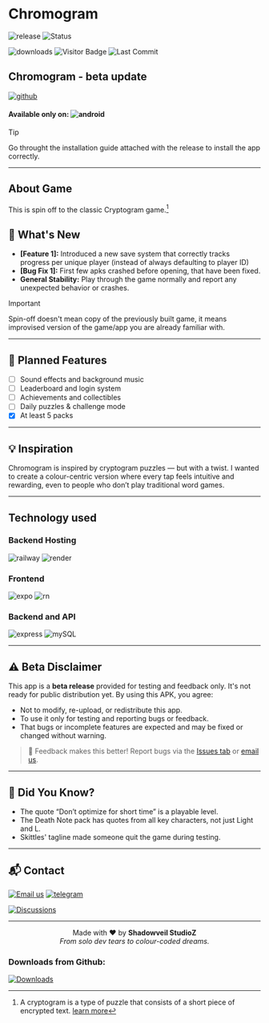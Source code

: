 # Chromogram

![release](https://img.shields.io/badge/release-v1.0.0--beta-orange?style=flat-square)
![Status](https://img.shields.io/badge/status-Beta-orange?style=flat-square)


![downloads](https://img.shields.io/badge/downloads-5-brightgreen?style=flat)
![Visitor Badge](https://visitor-badge.laobi.icu/badge?page_id=Satviky.Chromogram&left_color=gray&right_color=slateblue)
![Last Commit](https://img.shields.io/github/last-commit/Satviky/Chromogram?style=flat&color=blueviolet)




## Chromogram - beta update
[![github](https://img.shields.io/badge/GET%20IT%20ON%20GitHub-black?style=for-the-badge&logo=github)](https://github.com/Satviky/Chromogram/releases)


#### Available only on: ![android](https://img.shields.io/badge/Android-0022dd?style=for-the-badge&logo=android&logoColor=white)

>[!tip]
>Go throught the installation guide attached with the release to install the app correctly.

---
## About Game
This is spin off to the classic Cryptogram game.[^1]
## 🎯 What's New
* **[Feature 1]:** Introduced a new save system that correctly tracks progress per unique player (instead of always defaulting to player ID)
* **[Bug Fix 1]:** First few apks crashed before opening, that have been fixed.
* **General Stability:** Play through the game normally and report any unexpected behavior or crashes.

>[!important]
>Spin-off doesn't mean copy of the previously built game, it means improvised version of the game/app you are already familiar with.

---

## 🔮 Planned Features
- [ ] Sound effects and background music
- [ ] Leaderboard and login system
- [ ] Achievements and collectibles
- [ ] Daily puzzles & challenge mode
- [x] At least 5 packs

---

## 💡 Inspiration
Chromogram is inspired by cryptogram puzzles — but with a twist. I wanted to create a colour-centric version where every tap feels intuitive and rewarding, even to people who don’t play traditional word games.

---

## Technology used
### Backend Hosting
![railway](https://img.shields.io/badge/Railway-131415?style=for-the-badge&logo=railway&logoColor=white)
![render](https://img.shields.io/badge/Render-46E3B7?style=for-the-badge&logo=render&logoColor=white)

### Frontend
![expo](https://img.shields.io/badge/Expo-1B1F23?style=for-the-badge&logo=expo&logoColor=white)
![rn](https://img.shields.io/badge/React_Native-20232A?style=for-the-badge&logo=react&logoColor=61DAFB)

### Backend and API
![express](https://img.shields.io/badge/Express%20js-000000?style=for-the-badge&logo=express&logoColor=white)
![mySQL](https://img.shields.io/badge/MySQL-005C84?style=for-the-badge&logo=mysql&logoColor=white)

---
## ⚠️ Beta Disclaimer

This app is a **beta release** provided for testing and feedback only. It's not ready for public distribution yet. By using this APK, you agree:

- Not to modify, re-upload, or redistribute this app.
- To use it only for testing and reporting bugs or feedback.
- That bugs or incomplete features are expected and may be fixed or changed without warning.

> 💬 Feedback makes this better! Report bugs via the [Issues tab](https://github.com/Satviky/Chromogram/issues) or [email us](mailto:it10800222125@gmail.com).

---

## 🥚 Did You Know?
- The quote “Don’t optimize for short time” is a playable level.
- The Death Note pack has quotes from all key characters, not just Light and L.
- Skittles' tagline made someone quit the game during testing.

---

## 📬 Contact
[![Email us](https://img.shields.io/badge/Gmail-D14836?style=plastic&logo=gmail&logoColor=white)](mailto:it10800222125@gmail.com)
[![telegram](https://img.shields.io/badge/Telegram-2CA5E0?style=plastic&logo=telegram&logoColor=white)](https://t.me/shadowveil_studioz)

[![Discussions](https://img.shields.io/badge/Feedback-GitHub_Discussions-6e44ff?style=plastic&logo=github)](https://github.com/Satviky/Chromogram/discussions)


---

<p align="center">
  Made with ❤️ by <strong>Shadowveil StudioZ</strong><br/>
  <em>From solo dev tears to colour-coded dreams.</em>
</p>

### Downloads from Github:
[![Downloads](https://img.shields.io/github/downloads/Satviky/Chromogram/total)](https://github.com/Satviky/Chromogram/releases)



[^1]: A cryptogram is a type of puzzle that consists of a short piece of encrypted text. [learn more](https://en.wikipedia.org/wiki/Cryptogram)
